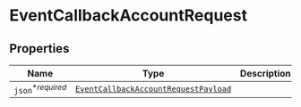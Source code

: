

# EventCallbackAccountRequest



## Properties

Name | Type | Description | Notes
------------ | ------------- | ------------- | -------------
| `json`<sup>*_required_</sup> | [```EventCallbackAccountRequestPayload```](EventCallbackAccountRequestPayload.md) |    |  |



